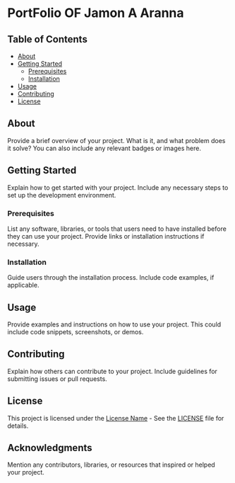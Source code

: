 # PortFolio OF Jamon A Aranna



## Table of Contents

- [About](#about)
- [Getting Started](#getting-started)
  - [Prerequisites](#prerequisites)
  - [Installation](#installation)
- [Usage](#usage)
- [Contributing](#contributing)
- [License](#license)

## About

Provide a brief overview of your project. What is it, and what problem does it solve? You can also include any relevant badges or images here.

## Getting Started

Explain how to get started with your project. Include any necessary steps to set up the development environment.

### Prerequisites

List any software, libraries, or tools that users need to have installed before they can use your project. Provide links or installation instructions if necessary.

### Installation

Guide users through the installation process. Include code examples, if applicable.

## Usage

Provide examples and instructions on how to use your project. This could include code snippets, screenshots, or demos.

## Contributing

Explain how others can contribute to your project. Include guidelines for submitting issues or pull requests.

## License

This project is licensed under the [License Name](LICENSE) - See the [LICENSE](LICENSE) file for details.

## Acknowledgments

Mention any contributors, libraries, or resources that inspired or helped your project.
